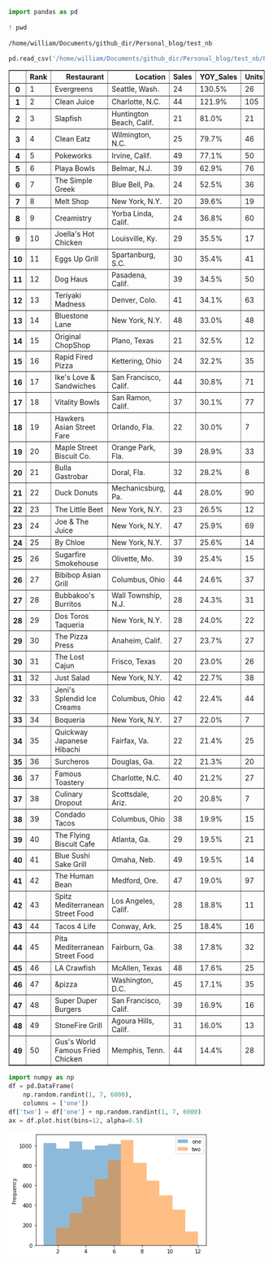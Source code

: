 ```python
import pandas as pd
```


```python
! pwd
```

    /home/william/Documents/github_dir/Personal_blog/test_nb



```python
pd.read_csv('/home/william/Documents/github_dir/Personal_blog/test_nb/Future50.csv')
```




<div>
<style scoped>
    .dataframe tbody tr th:only-of-type {
        vertical-align: middle;
    }

    .dataframe tbody tr th {
        vertical-align: top;
    }

    .dataframe thead th {
        text-align: right;
    }
</style>
<table border="1" class="dataframe">
  <thead>
    <tr style="text-align: right;">
      <th></th>
      <th>Rank</th>
      <th>Restaurant</th>
      <th>Location</th>
      <th>Sales</th>
      <th>YOY_Sales</th>
      <th>Units</th>
      <th>YOY_Units</th>
      <th>Unit_Volume</th>
      <th>Franchising</th>
    </tr>
  </thead>
  <tbody>
    <tr>
      <th>0</th>
      <td>1</td>
      <td>Evergreens</td>
      <td>Seattle, Wash.</td>
      <td>24</td>
      <td>130.5%</td>
      <td>26</td>
      <td>116.7%</td>
      <td>1150</td>
      <td>No</td>
    </tr>
    <tr>
      <th>1</th>
      <td>2</td>
      <td>Clean Juice</td>
      <td>Charlotte, N.C.</td>
      <td>44</td>
      <td>121.9%</td>
      <td>105</td>
      <td>94.4%</td>
      <td>560</td>
      <td>Yes</td>
    </tr>
    <tr>
      <th>2</th>
      <td>3</td>
      <td>Slapfish</td>
      <td>Huntington Beach, Calif.</td>
      <td>21</td>
      <td>81.0%</td>
      <td>21</td>
      <td>90.9%</td>
      <td>1370</td>
      <td>Yes</td>
    </tr>
    <tr>
      <th>3</th>
      <td>4</td>
      <td>Clean Eatz</td>
      <td>Wilmington, N.C.</td>
      <td>25</td>
      <td>79.7%</td>
      <td>46</td>
      <td>58.6%</td>
      <td>685</td>
      <td>Yes</td>
    </tr>
    <tr>
      <th>4</th>
      <td>5</td>
      <td>Pokeworks</td>
      <td>Irvine, Calif.</td>
      <td>49</td>
      <td>77.1%</td>
      <td>50</td>
      <td>56.3%</td>
      <td>1210</td>
      <td>Yes</td>
    </tr>
    <tr>
      <th>5</th>
      <td>6</td>
      <td>Playa Bowls</td>
      <td>Belmar,  N.J.</td>
      <td>39</td>
      <td>62.9%</td>
      <td>76</td>
      <td>28.8%</td>
      <td>580</td>
      <td>Yes</td>
    </tr>
    <tr>
      <th>6</th>
      <td>7</td>
      <td>The Simple Greek</td>
      <td>Blue Bell, Pa.</td>
      <td>24</td>
      <td>52.5%</td>
      <td>36</td>
      <td>33.3%</td>
      <td>775</td>
      <td>Yes</td>
    </tr>
    <tr>
      <th>7</th>
      <td>8</td>
      <td>Melt Shop</td>
      <td>New York, N.Y.</td>
      <td>20</td>
      <td>39.6%</td>
      <td>19</td>
      <td>35.7%</td>
      <td>1260</td>
      <td>Yes</td>
    </tr>
    <tr>
      <th>8</th>
      <td>9</td>
      <td>Creamistry</td>
      <td>Yorba Linda,  Calif.</td>
      <td>24</td>
      <td>36.8%</td>
      <td>60</td>
      <td>27.7%</td>
      <td>465</td>
      <td>Yes</td>
    </tr>
    <tr>
      <th>9</th>
      <td>10</td>
      <td>Joella's Hot Chicken</td>
      <td>Louisville, Ky.</td>
      <td>29</td>
      <td>35.5%</td>
      <td>17</td>
      <td>30.8%</td>
      <td>1930</td>
      <td>No</td>
    </tr>
    <tr>
      <th>10</th>
      <td>11</td>
      <td>Eggs Up Grill</td>
      <td>Spartanburg, S.C.</td>
      <td>30</td>
      <td>35.4%</td>
      <td>41</td>
      <td>36.7%</td>
      <td>860</td>
      <td>Yes</td>
    </tr>
    <tr>
      <th>11</th>
      <td>12</td>
      <td>Dog Haus</td>
      <td>Pasadena, Calif.</td>
      <td>39</td>
      <td>34.5%</td>
      <td>50</td>
      <td>42.9%</td>
      <td>1200</td>
      <td>Yes</td>
    </tr>
    <tr>
      <th>12</th>
      <td>13</td>
      <td>Teriyaki Madness</td>
      <td>Denver, Colo.</td>
      <td>41</td>
      <td>34.1%</td>
      <td>63</td>
      <td>65.8%</td>
      <td>890</td>
      <td>Yes</td>
    </tr>
    <tr>
      <th>13</th>
      <td>14</td>
      <td>Bluestone Lane</td>
      <td>New York, N.Y.</td>
      <td>48</td>
      <td>33.0%</td>
      <td>48</td>
      <td>37.1%</td>
      <td>1175</td>
      <td>No</td>
    </tr>
    <tr>
      <th>14</th>
      <td>15</td>
      <td>Original ChopShop</td>
      <td>Plano, Texas</td>
      <td>21</td>
      <td>32.5%</td>
      <td>12</td>
      <td>20.0%</td>
      <td>1930</td>
      <td>No</td>
    </tr>
    <tr>
      <th>15</th>
      <td>16</td>
      <td>Rapid Fired Pizza</td>
      <td>Kettering, Ohio</td>
      <td>24</td>
      <td>32.2%</td>
      <td>35</td>
      <td>29.6%</td>
      <td>780</td>
      <td>Yes</td>
    </tr>
    <tr>
      <th>16</th>
      <td>17</td>
      <td>Ike's Love &amp; Sandwiches</td>
      <td>San Francisco, Calif.</td>
      <td>44</td>
      <td>30.8%</td>
      <td>71</td>
      <td>29.1%</td>
      <td>700</td>
      <td>Yes</td>
    </tr>
    <tr>
      <th>17</th>
      <td>18</td>
      <td>Vitality Bowls</td>
      <td>San Ramon, Calif.</td>
      <td>37</td>
      <td>30.1%</td>
      <td>77</td>
      <td>24.2%</td>
      <td>535</td>
      <td>Yes</td>
    </tr>
    <tr>
      <th>18</th>
      <td>19</td>
      <td>Hawkers Asian Street Fare</td>
      <td>Orlando, Fla.</td>
      <td>22</td>
      <td>30.0%</td>
      <td>7</td>
      <td>40.0%</td>
      <td>3800</td>
      <td>No</td>
    </tr>
    <tr>
      <th>19</th>
      <td>20</td>
      <td>Maple Street Biscuit Co.</td>
      <td>Orange Park, Fla.</td>
      <td>39</td>
      <td>28.9%</td>
      <td>33</td>
      <td>10.0%</td>
      <td>1260</td>
      <td>Yes</td>
    </tr>
    <tr>
      <th>20</th>
      <td>21</td>
      <td>Bulla Gastrobar</td>
      <td>Doral, Fla.</td>
      <td>32</td>
      <td>28.2%</td>
      <td>8</td>
      <td>14.3%</td>
      <td>4300</td>
      <td>No</td>
    </tr>
    <tr>
      <th>21</th>
      <td>22</td>
      <td>Duck Donuts</td>
      <td>Mechanicsburg, Pa.</td>
      <td>44</td>
      <td>28.0%</td>
      <td>90</td>
      <td>16.9%</td>
      <td>530</td>
      <td>Yes</td>
    </tr>
    <tr>
      <th>22</th>
      <td>23</td>
      <td>The Little Beet</td>
      <td>New York, N.Y.</td>
      <td>23</td>
      <td>26.5%</td>
      <td>12</td>
      <td>33.3%</td>
      <td>2230</td>
      <td>No</td>
    </tr>
    <tr>
      <th>23</th>
      <td>24</td>
      <td>Joe &amp; The Juice</td>
      <td>New York, N.Y.</td>
      <td>47</td>
      <td>25.9%</td>
      <td>69</td>
      <td>25.5%</td>
      <td>760</td>
      <td>Yes</td>
    </tr>
    <tr>
      <th>24</th>
      <td>25</td>
      <td>By Chloe</td>
      <td>New York, N.Y.</td>
      <td>37</td>
      <td>25.6%</td>
      <td>14</td>
      <td>7.7%</td>
      <td>2800</td>
      <td>No</td>
    </tr>
    <tr>
      <th>25</th>
      <td>26</td>
      <td>Sugarfire Smokehouse</td>
      <td>Olivette, Mo.</td>
      <td>39</td>
      <td>25.4%</td>
      <td>15</td>
      <td>15.4%</td>
      <td>2820</td>
      <td>No</td>
    </tr>
    <tr>
      <th>26</th>
      <td>27</td>
      <td>Bibibop Asian Grill</td>
      <td>Columbus, Ohio</td>
      <td>44</td>
      <td>24.6%</td>
      <td>37</td>
      <td>23.3%</td>
      <td>1330</td>
      <td>No</td>
    </tr>
    <tr>
      <th>27</th>
      <td>28</td>
      <td>Bubbakoo's Burritos</td>
      <td>Wall Township, N.J.</td>
      <td>28</td>
      <td>24.3%</td>
      <td>31</td>
      <td>14.8%</td>
      <td>970</td>
      <td>Yes</td>
    </tr>
    <tr>
      <th>28</th>
      <td>29</td>
      <td>Dos Toros Taqueria</td>
      <td>New York, N.Y.</td>
      <td>28</td>
      <td>24.0%</td>
      <td>22</td>
      <td>10.0%</td>
      <td>1375</td>
      <td>No</td>
    </tr>
    <tr>
      <th>29</th>
      <td>30</td>
      <td>The Pizza Press</td>
      <td>Anaheim, Calif.</td>
      <td>27</td>
      <td>23.7%</td>
      <td>27</td>
      <td>22.7%</td>
      <td>1130</td>
      <td>Yes</td>
    </tr>
    <tr>
      <th>30</th>
      <td>31</td>
      <td>The Lost Cajun</td>
      <td>Frisco, Texas</td>
      <td>20</td>
      <td>23.0%</td>
      <td>26</td>
      <td>4.0%</td>
      <td>785</td>
      <td>Yes</td>
    </tr>
    <tr>
      <th>31</th>
      <td>32</td>
      <td>Just Salad</td>
      <td>New York, N.Y.</td>
      <td>42</td>
      <td>22.7%</td>
      <td>38</td>
      <td>26.7%</td>
      <td>1240</td>
      <td>No</td>
    </tr>
    <tr>
      <th>32</th>
      <td>33</td>
      <td>Jeni's Splendid Ice Creams</td>
      <td>Columbus, Ohio</td>
      <td>42</td>
      <td>22.4%</td>
      <td>44</td>
      <td>22.2%</td>
      <td>1050</td>
      <td>No</td>
    </tr>
    <tr>
      <th>33</th>
      <td>34</td>
      <td>Boqueria</td>
      <td>New York, N.Y.</td>
      <td>27</td>
      <td>22.0%</td>
      <td>7</td>
      <td>16.7%</td>
      <td>4260</td>
      <td>No</td>
    </tr>
    <tr>
      <th>34</th>
      <td>35</td>
      <td>Quickway Japanese Hibachi</td>
      <td>Fairfax, Va.</td>
      <td>22</td>
      <td>21.4%</td>
      <td>25</td>
      <td>19.0%</td>
      <td>985</td>
      <td>Yes</td>
    </tr>
    <tr>
      <th>35</th>
      <td>36</td>
      <td>Surcheros</td>
      <td>Douglas, Ga.</td>
      <td>22</td>
      <td>21.3%</td>
      <td>20</td>
      <td>17.6%</td>
      <td>1230</td>
      <td>Yes</td>
    </tr>
    <tr>
      <th>36</th>
      <td>37</td>
      <td>Famous Toastery</td>
      <td>Charlotte, N.C.</td>
      <td>40</td>
      <td>21.2%</td>
      <td>27</td>
      <td>8.0%</td>
      <td>1540</td>
      <td>Yes</td>
    </tr>
    <tr>
      <th>37</th>
      <td>38</td>
      <td>Culinary Dropout</td>
      <td>Scottsdale, Ariz.</td>
      <td>20</td>
      <td>20.8%</td>
      <td>7</td>
      <td>16.7%</td>
      <td>3120</td>
      <td>No</td>
    </tr>
    <tr>
      <th>38</th>
      <td>39</td>
      <td>Condado Tacos</td>
      <td>Columbus, Ohio</td>
      <td>38</td>
      <td>19.9%</td>
      <td>15</td>
      <td>15.4%</td>
      <td>2755</td>
      <td>No</td>
    </tr>
    <tr>
      <th>39</th>
      <td>40</td>
      <td>The Flying Biscuit Cafe</td>
      <td>Atlanta, Ga.</td>
      <td>29</td>
      <td>19.5%</td>
      <td>21</td>
      <td>16.7%</td>
      <td>1510</td>
      <td>Yes</td>
    </tr>
    <tr>
      <th>40</th>
      <td>41</td>
      <td>Blue Sushi Sake Grill</td>
      <td>Omaha, Neb.</td>
      <td>49</td>
      <td>19.5%</td>
      <td>14</td>
      <td>16.7%</td>
      <td>3500</td>
      <td>No</td>
    </tr>
    <tr>
      <th>41</th>
      <td>42</td>
      <td>The Human Bean</td>
      <td>Medford, Ore.</td>
      <td>47</td>
      <td>19.0%</td>
      <td>97</td>
      <td>19.8%</td>
      <td>535</td>
      <td>Yes</td>
    </tr>
    <tr>
      <th>42</th>
      <td>43</td>
      <td>Spitz Mediterranean Street Food</td>
      <td>Los Angeles, Calif.</td>
      <td>28</td>
      <td>18.8%</td>
      <td>11</td>
      <td>10.0%</td>
      <td>2700</td>
      <td>No</td>
    </tr>
    <tr>
      <th>43</th>
      <td>44</td>
      <td>Tacos 4 Life</td>
      <td>Conway, Ark.</td>
      <td>25</td>
      <td>18.4%</td>
      <td>16</td>
      <td>6.7%</td>
      <td>1620</td>
      <td>Yes</td>
    </tr>
    <tr>
      <th>44</th>
      <td>45</td>
      <td>Pita Mediterranean Street Food</td>
      <td>Fairburn, Ga.</td>
      <td>38</td>
      <td>17.8%</td>
      <td>32</td>
      <td>10.3%</td>
      <td>1260</td>
      <td>Yes</td>
    </tr>
    <tr>
      <th>45</th>
      <td>46</td>
      <td>LA Crawfish</td>
      <td>McAllen, Texas</td>
      <td>48</td>
      <td>17.6%</td>
      <td>25</td>
      <td>13.6%</td>
      <td>2050</td>
      <td>Yes</td>
    </tr>
    <tr>
      <th>46</th>
      <td>47</td>
      <td>&amp;pizza</td>
      <td>Washington, D.C.</td>
      <td>45</td>
      <td>17.1%</td>
      <td>35</td>
      <td>9.4%</td>
      <td>1350</td>
      <td>No</td>
    </tr>
    <tr>
      <th>47</th>
      <td>48</td>
      <td>Super Duper Burgers</td>
      <td>San Francisco, Calif.</td>
      <td>39</td>
      <td>16.9%</td>
      <td>16</td>
      <td>14.3%</td>
      <td>2630</td>
      <td>No</td>
    </tr>
    <tr>
      <th>48</th>
      <td>49</td>
      <td>StoneFire Grill</td>
      <td>Agoura Hills, Calif.</td>
      <td>31</td>
      <td>16.0%</td>
      <td>13</td>
      <td>8.3%</td>
      <td>2550</td>
      <td>No</td>
    </tr>
    <tr>
      <th>49</th>
      <td>50</td>
      <td>Gus's World Famous Fried Chicken</td>
      <td>Memphis, Tenn.</td>
      <td>44</td>
      <td>14.4%</td>
      <td>28</td>
      <td>7.7%</td>
      <td>1600</td>
      <td>Yes</td>
    </tr>
  </tbody>
</table>
</div>




```python
import numpy as np
df = pd.DataFrame(
    np.random.randint(1, 7, 6000),
    columns = ['one'])
df['two'] = df['one'] + np.random.randint(1, 7, 6000)
ax = df.plot.hist(bins=12, alpha=0.5)
```


    
![png](output_3_0.png)
    



```python

```
